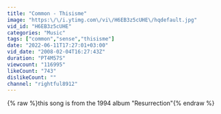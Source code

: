 ```yaml
---
title: "Common - Thisisme"
image: "https:\/\/i.ytimg.com\/vi\/H6EB3z5cUHE\/hqdefault.jpg"
vid_id: "H6EB3z5cUHE"
categories: "Music"
tags: ["common","sense","thisisme"]
date: "2022-06-11T17:27:01+03:00"
vid_date: "2008-02-04T16:27:43Z"
duration: "PT4M57S"
viewcount: "116995"
likeCount: "743"
dislikeCount: ""
channel: "rightful8912"
---
```

{% raw %}this song is from the 1994 album &quot;Resurrection&quot;{% endraw %}
